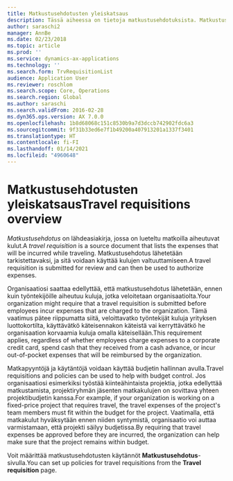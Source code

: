 ```yaml
---
title: Matkustusehdotusten yleiskatsaus
description: Tässä aiheessa on tietoja matkustusehdotuksista. Matkustusehdotus dokumentoi suunnitellut matkakulut.
author: saraschi2
manager: AnnBe
ms.date: 02/23/2018
ms.topic: article
ms.prod: ''
ms.service: dynamics-ax-applications
ms.technology: ''
ms.search.form: TrvRequisitionList
audience: Application User
ms.reviewer: roschlom
ms.search.scope: Core, Operations
ms.search.region: Global
ms.author: saraschi
ms.search.validFrom: 2016-02-28
ms.dyn365.ops.version: AX 7.0.0
ms.openlocfilehash: 1b8d68068c151c8530b9a7d3dccb742902fdc6a3
ms.sourcegitcommit: 9f31b33ed6e7f1b49200a407913201a1337f3401
ms.translationtype: HT
ms.contentlocale: fi-FI
ms.lasthandoff: 01/14/2021
ms.locfileid: "4960648"
---
```

# <a name="travel-requisitions-overview"></a><span data-ttu-id="b971a-104">Matkustusehdotusten yleiskatsaus</span><span class="sxs-lookup"><span data-stu-id="b971a-104">Travel requisitions overview</span></span>

<span data-ttu-id="b971a-105">*Matkustusehdotus* on lähdeasiakirja, jossa on lueteltu matkoilla aiheutuvat kulut.</span><span class="sxs-lookup"><span data-stu-id="b971a-105">A *travel requisition* is a source document that lists the expenses that will be incurred while traveling.</span></span> <span data-ttu-id="b971a-106">Matkustusehdotus lähetetään tarkistettavaksi, ja sitä voidaan käyttää kulujen valtuuttamiseen.</span><span class="sxs-lookup"><span data-stu-id="b971a-106">A travel requisition is submitted for review and can then be used to authorize expenses.</span></span>

<span data-ttu-id="b971a-107">Organisaatiosi saattaa edellyttää, että matkustusehdotus lähetetään, ennen kuin työntekijöille aiheutuu kuluja, jotka veloitetaan organisaatiolta.</span><span class="sxs-lookup"><span data-stu-id="b971a-107">Your organization might require that a travel requisition is submitted before employees incur expenses that are charged to the organization.</span></span> <span data-ttu-id="b971a-108">Tämä vaatimus pätee riippumatta siitä, veloittavatko työntekijät kuluja yrityksen luottokortilta, käyttävätkö käteisennakon käteistä vai kerryttävätkö he organisaation korvaamia kuluja omalla käteisellään.</span><span class="sxs-lookup"><span data-stu-id="b971a-108">This requirement applies, regardless of whether employees charge expenses to a corporate credit card, spend cash that they received from a cash advance, or incur out-of-pocket expenses that will be reimbursed by the organization.</span></span>

<span data-ttu-id="b971a-109">Matkapyyntöjä ja käytäntöjä voidaan käyttää budjetin hallinnan avulla.</span><span class="sxs-lookup"><span data-stu-id="b971a-109">Travel requisitions and policies can be used to help with budget control.</span></span> <span data-ttu-id="b971a-110">Jos organisaatiosi esimerkiksi työstää kiinteähintaista projektia, jotka edellyttää matkustamista, projektiryhmän jäsenten matkakulujen on sovittava yhteen projektibudjetin kanssa.</span><span class="sxs-lookup"><span data-stu-id="b971a-110">For example, if your organization is working on a fixed-price project that requires travel, the travel expenses of the project's team members must fit within the budget for the project.</span></span> <span data-ttu-id="b971a-111">Vaatimalla, että matkakulut hyväksytään ennen niiden syntymistä, organisaatio voi auttaa varmistamaan, että projekti säilyy budjetissa.</span><span class="sxs-lookup"><span data-stu-id="b971a-111">By requiring that travel expenses be approved before they are incurred, the organization can help make sure that the project remains within budget.</span></span>

<span data-ttu-id="b971a-112">Voit määrittää matkustusehdotusten käytännöt **Matkustusehdotus**-sivulla.</span><span class="sxs-lookup"><span data-stu-id="b971a-112">You can set up policies for travel requisitions from the **Travel requisition** page.</span></span>
